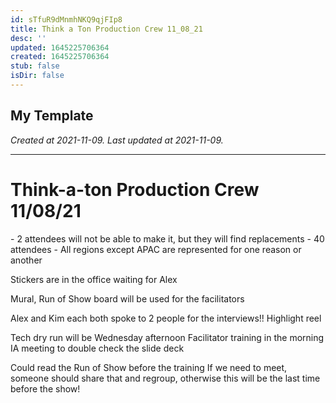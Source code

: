 ```yaml
---
id: sTfuR9dMnmhNKQ9qjFIp8
title: Think a Ton Production Crew 11_08_21
desc: ''
updated: 1645225706364
created: 1645225706364
stub: false
isDir: false
---
```

My Template
---

_Created at 2021-11-09._
_Last updated at 2021-11-09._




---

# Think-a-ton Production Crew 11/08/21


\- 2 attendees will not be able to make it, but they will find replacements
\- 40 attendees
\- All regions except APAC are represented for one reason or another

Stickers are in the office waiting for Alex

Mural, Run of Show board will be used for the facilitators

Alex and Kim each both spoke to 2 people for the interviews!! Highlight reel

Tech dry run will be Wednesday afternoon
Facilitator training in the morning
IA meeting to double check the slide deck

Could read the Run of Show before the training
If we need to meet, someone should share that and regroup, otherwise this will be the last time before the show!

